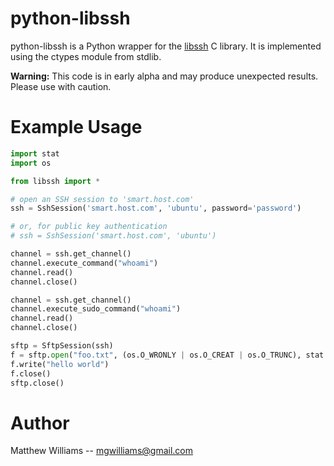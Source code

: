 python-libssh
=============

python-libssh is a Python wrapper for the [libssh](http://www.libssh.org) C library. 
It is implemented using the ctypes module from stdlib.

__Warning:__ This code is in early alpha and may produce unexpected results. Please use with caution.

Example Usage
=============

```python
import stat
import os

from libssh import *

# open an SSH session to 'smart.host.com'
ssh = SshSession('smart.host.com', 'ubuntu', password='password')

# or, for public key authentication
# ssh = SshSession('smart.host.com', 'ubuntu')

channel = ssh.get_channel()
channel.execute_command("whoami")
channel.read()
channel.close()

channel = ssh.get_channel()
channel.execute_sudo_command("whoami")
channel.read()
channel.close()

sftp = SftpSession(ssh)
f = sftp.open("foo.txt", (os.O_WRONLY | os.O_CREAT | os.O_TRUNC), stat.S_IRWXU)
f.write("hello world")
f.close()
sftp.close()

```

Author
======

Matthew Williams -- mgwilliams@gmail.com

